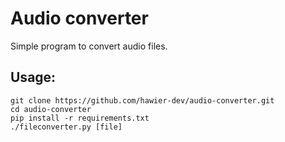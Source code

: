 # Audio converter
Simple program to convert audio files.

## Usage:
```
git clone https://github.com/hawier-dev/audio-converter.git
cd audio-converter
pip install -r requirements.txt
./fileconverter.py [file]
```
